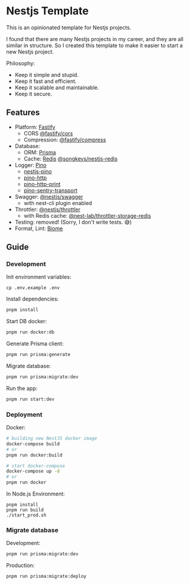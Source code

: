 # Nestjs Template

This is an opinionated template for Nestjs projects.

I found that there are many Nestjs projects in my career, and they are all similar in structure. So I created this template to make it easier to start a new Nestjs project.

Philosophy:

- Keep it simple and stupid.
- Keep it fast and efficient.
- Keep it scalable and maintainable.
- Keep it secure.

## Features

- Platform: [Fastify](https://fastify.io)
  - CORS [@fastify/cors](https://github.com/fastify/fastify-cors)
  - Compression: [@fastify/compress](https://github.com/fastify/fastify-compress)
- Database:
  - ORM: [Prisma](https://prisma.io)
  - Cache: [Redis](https://redis.io) [@songkeys/nestjs-redis](https://github.com/songkeys/nestjs-redis)
- Logger: [Pino](https://github.com/pinojs/pino)
  - [nestjs-pino](https://github.com/iamolegga/nestjs-pino)
  - [pino-http](https://github.com/pinojs/pino-http)
  - [pino-http-print](https://github.com/pinojs/pino-http-print)
  - [pino-sentry-transport](https://github.com/tomer-yechiel/pino-sentry-transport)
- Swagger: [@nestjs/swagger](https://github.com/nestjs/swagger)
  - with nest-cli plugin enabled
- Throttler: [@nestjs/throttler](https://github.com/nestjs/throttler)
  - with Redis cache: [@nest-lab/throttler-storage-redis](https://github.com/jmcdo29/nest-lab/tree/main/packages/throttler-storage-redis)
- Testing: removed! (Sorry, I don't write tests. 😅)
- Format, Lint: [Biome](https://biomejs.dev)

## Guide

### Development

Init environment variables:

```
cp .env.example .env
```

Install dependencies:

```bash
pnpm install
```

Start DB docker:

```bash
pnpm run docker:db
```

Generate Prisma client:

```bash
pnpm run prisma:generate
```

Migrate database:

```bash
pnpm run prisma:migrate:dev
```

Run the app:

```bash
pnpm run start:dev
```

### Deployment

Docker:

```bash
# building new NestJS docker image
docker-compose build
# or
pnpm run docker:build

# start docker-compose
docker-compose up -d
# or
pnpm run docker
```

In Node.js Environment:

```
pnpm install
pnpm run build
./start_prod.sh
```

### Migrate database

Development:

```bash
pnpm run prisma:migrate:dev
```

Production:

```bash
pnpm run prisma:migrate:deploy
```
